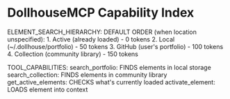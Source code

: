 # DollhouseMCP Capability Index

ELEMENT_SEARCH_HIERARCHY:
  DEFAULT ORDER (when location unspecified):
    1. Active (already loaded) - 0 tokens
    2. Local (~/.dollhouse/portfolio) - 50 tokens
    3. GitHub (user's portfolio) - 100 tokens
    4. Collection (community library) - 150 tokens

TOOL_CAPABILITIES:
  search_portfolio: FINDS elements in local storage
  search_collection: FINDS elements in community library
  get_active_elements: CHECKS what's currently loaded
  activate_element: LOADS element into context
